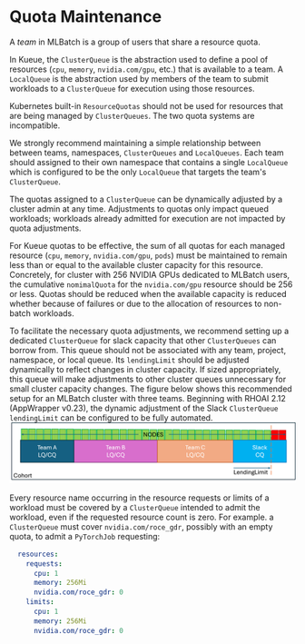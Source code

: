# Quota Maintenance

A *team* in MLBatch is a group of users that share a resource quota. 

In Kueue, the `ClusterQueue` is the abstraction used to define a pool
of resources (`cpu`, `memory`, `nvidia.com/gpu`, etc.) that is
available to a team.  A `LocalQueue` is the abstraction used by
members of the team to submit workloads to a `ClusterQueue` for
execution using those resources.

Kubernetes built-in `ResourceQuotas` should not be used for resources that
are being managed by `ClusterQueues`. The two quota systems are incompatible.

We strongly recommend maintaining a simple relationship between
between teams, namespaces, `ClusterQueues` and `LocalQueues`. Each
team should assigned to their own namespace that contains a single
`LocalQueue` which is configured to be the only `LocalQueue` that
targets the team's `ClusterQueue`.

The quotas assigned to a `ClusterQueue` can be dynamically adjusted by
a cluster admin at any time.  Adjustments to quotas only impact queued
workloads; workloads already admitted for execution are not impacted
by quota adjustments.

For Kueue quotas to be effective, the sum of all quotas for each managed
resource (`cpu`, `memory`, `nvidia.com/gpu`, `pods`) must be maintained to
remain less than or equal to the available cluster capacity for this resource.
Concretely, for cluster with 256 NVIDIA GPUs dedicated to MLBatch users, the
cumulative `nomimalQuota` for the `nvidia.com/gpu` resource should be 256 or
less. Quotas should be reduced when the available capacity is reduced whether
because of failures or due to the allocation of resources to non-batch
workloads.

To facilitate the necessary quota adjustments, we recommend setting up
a dedicated `ClusterQueue` for slack capacity that other `ClusterQueues`
can borrow from. This queue should not be associated with any team,
project, namespace, or local queue. Its `lendingLimit` should be adjusted
dynamically to reflect changes in cluster capacity. If sized
appropriately, this queue will make adjustments to other cluster
queues unnecessary for small cluster capacity changes. The figure
below shows this recommended setup for an MLBatch cluster with three
teams. Beginning with RHOAI 2.12 (AppWrapper v0.23), the dynamic
adjustment of the Slack `ClusterQueue` `lendingLimit` can be
configured to be fully automated. 
![Figure with ClusterQueues for three teams and slack](./figures/CohortWithSlackCQ.png)

Every resource name occurring in the resource requests or limits of a workload
must be covered by a `ClusterQueue` intended to admit the workload, even if the
requested resource count is zero. For example. a `ClusterQueue` must cover
`nvidia.com/roce_gdr`, possibly with an empty quota, to admit a `PyTorchJob`
requesting:
```yaml
  resources:
    requests:
      cpu: 1
      memory: 256Mi
      nvidia.com/roce_gdr: 0
    limits:
      cpu: 1
      memory: 256Mi
      nvidia.com/roce_gdr: 0
```
